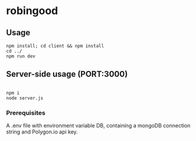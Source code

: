 # robingood
## Usage 
<pre>
<code>npm install; cd client && npm install
cd ../
npm run dev
</code></pre>

## Server-side usage (PORT:3000)
<pre>
<code>
npm i
node server.js
</code></pre>


### Prerequisites
A .env file with environment variable DB, containing a mongoDB connection string and Polygon.io api key.
